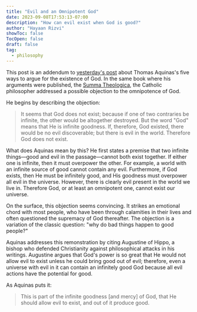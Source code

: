 ```yaml
---
title: "Evil and an Omnipotent God"
date: 2023-09-08T17:53:13-07:00
description: "How can evil exist when God is good?"
author: "Hayaan Rizvi"
showToc: false
TocOpen: false
draft: false
tag:
  - philosophy
---
```


This post is an addendum to [yesterday's post](../0016) about Thomas Aquinas's five ways to argue for the existence of God. In the same book where his arguments were published, the [Summa Theologica](https://www.newadvent.org/summa/1002.htm#article3), the Catholic philosopher addressed a possible objection to the omnipotence of God.

He begins by describing the objection:

> It seems that God does not exist; because if one of two contraries be infinite, the other would be altogether destroyed. But the word "God" means that He is infinite goodness. If, therefore, God existed, there would be no evil discoverable; but there is evil in the world. Therefore God does not exist.

What does Aquinas mean by this? He first states a premise that two infinite things—good and evil in the passage—cannot both exist together. If either one is infinite, then it must overpower the other. For example, a world with an infinite source of good cannot contain any evil. Furthermore, if God exists, then He must be infinitely good, and His goodness must overpower all evil in the universe. However, there is clearly evil present in the world we live in. Therefore God, or at least an omnipotent one, cannot exist our universe.

On the surface, this objection seems convincing. It strikes an emotional chord with most people, who have been through calamities in their lives and often questioned the supremacy of God thereafter. The objection is a variation of the classic question: "why do bad things happen to good people?"

Aquinas addresses this remonstration by citing Augustine of Hippo, a bishop who defended Christianity against philosophical attacks in his writings. Augustine argues that God's power is so great that He would not allow evil to exist unless he could bring good out of evil; therefore, even a universe with evil in it can contain an infinitely good God because all evil actions have the potential for good.

As Aquinas puts it:

> This is part of the infinite goodness [and mercy] of God, that He should allow evil to exist, and out of it produce good.